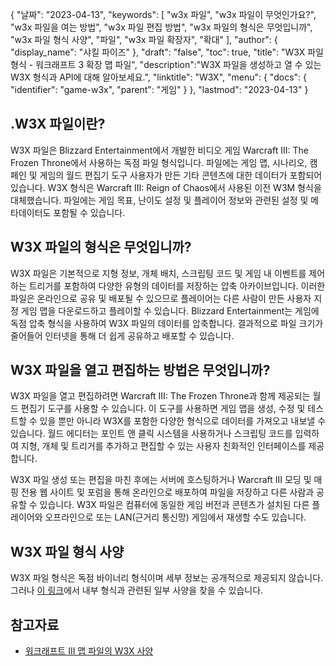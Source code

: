 {
"날짜": "2023-04-13",
  "keywords": [
"w3x 파일",
"w3x 파일이 무엇인가요?",
"w3x 파일을 여는 방법",
"w3x 파일 편집 방법",
"w3x 파일의 형식은 무엇입니까",
"w3x 파일 형식 사양",
"파일",
"w3x 파일 확장자",
"확대"
],
  "author": {
"display_name": "샤킬 파이즈"
},
"draft": "false",
"toc": true,
"title": "W3X 파일 형식 - 워크래프트 3 확장 맵 파일",
  "description":"W3X 파일을 생성하고 열 수 있는 W3X 형식과 API에 대해 알아보세요.",
"linktitle": "W3X",
  "menu": {
    "docs": {
      "identifier": "game-w3x",
"parent": "게임"
}
},
"lastmod": "2023-04-13"
}

## .W3X 파일이란?

W3X 파일은 Blizzard Entertainment에서 개발한 비디오 게임 Warcraft III: The Frozen Throne에서 사용하는 독점 파일 형식입니다. 파일에는 게임 맵, 시나리오, 캠페인 및 게임의 월드 편집기 도구 사용자가 만든 기타 콘텐츠에 대한 데이터가 포함되어 있습니다. W3X 형식은 Warcraft III: Reign of Chaos에서 사용된 이전 W3M 형식을 대체했습니다. 파일에는 게임 목표, 난이도 설정 및 플레이어 정보와 관련된 설정 및 메타데이터도 포함될 수 있습니다.

## W3X 파일의 형식은 무엇입니까?

W3X 파일은 기본적으로 지형 정보, 개체 배치, 스크립팅 코드 및 게임 내 이벤트를 제어하는 트리거를 포함하여 다양한 유형의 데이터를 저장하는 압축 아카이브입니다. 이러한 파일은 온라인으로 공유 및 배포될 수 있으므로 플레이어는 다른 사람이 만든 사용자 지정 게임 맵을 다운로드하고 플레이할 수 있습니다. Blizzard Entertainment는 게임에 독점 압축 형식을 사용하여 W3X 파일의 데이터를 압축합니다. 결과적으로 파일 크기가 줄어들어 인터넷을 통해 더 쉽게 공유하고 배포할 수 있습니다.

## W3X 파일을 열고 편집하는 방법은 무엇입니까?

W3X 파일을 열고 편집하려면 Warcraft III: The Frozen Throne과 함께 제공되는 월드 편집기 도구를 사용할 수 있습니다. 이 도구를 사용하면 게임 맵을 생성, 수정 및 테스트할 수 있을 뿐만 아니라 W3X를 포함한 다양한 형식으로 데이터를 가져오고 내보낼 수 있습니다. 월드 에디터는 포인트 앤 클릭 시스템을 사용하거나 스크립팅 코드를 입력하여 지형, 개체 및 트리거를 추가하고 편집할 수 있는 사용자 친화적인 인터페이스를 제공합니다.

W3X 파일 생성 또는 편집을 마친 후에는 서버에 호스팅하거나 Warcraft III 모딩 및 매핑 전용 웹 사이트 및 포럼을 통해 온라인으로 배포하여 파일을 저장하고 다른 사람과 공유할 수 있습니다. W3X 파일은 컴퓨터에 동일한 게임 버전과 콘텐츠가 설치된 다른 플레이어와 오프라인으로 또는 LAN(근거리 통신망) 게임에서 재생할 수도 있습니다.

## W3X 파일 형식 사양

W3X 파일 형식은 독점 바이너리 형식이며 세부 정보는 공개적으로 제공되지 않습니다. 그러나 [이 링크](http://www.wc3-project.ag.vu/w3m-specs.html)에서 내부 형식과 관련된 일부 사양을 찾을 수 있습니다.


## 참고자료
* [워크래프트 III 맵 파일의 W3X 사양](http://www.wc3-project.ag.vu/w3m-specs.html)


